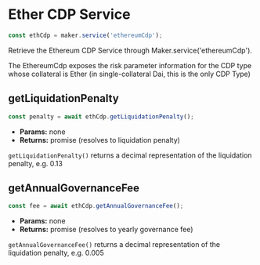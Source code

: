 # Ether CDP Service

```javascript
const ethCdp = maker.service('ethereumCdp');
```
Retrieve the Ethereum CDP Service through Maker.service('ethereumCdp').

The EthereumCdp exposes the risk parameter information for the CDP type whose collateral is Ether (in single-collateral Dai, this is the only CDP Type)


## **getLiquidationPenalty**

```javascript
const penalty = await ethCdp.getLiquidationPenalty();
```

* **Params:** none
* **Returns:** promise (resolves to liquidation penalty)

`getLiquidationPenalty()` returns a decimal representation of the liquidation penalty, e.g. 0.13

## **getAnnualGovernanceFee**

```javascript
const fee = await ethCdp.getAnnualGovernanceFee();
```

* **Params:** none
* **Returns:** promise (resolves to yearly governance fee)

`getAnnualGovernanceFee()` returns a decimal representation of the liquidation penalty, e.g. 0.005